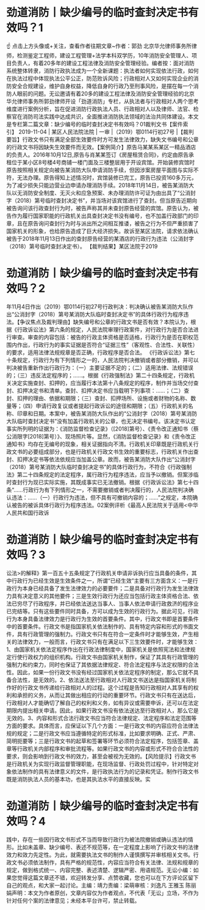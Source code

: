 # 劲道消防丨缺少编号的临时查封决定书有效吗？1

☝ 点击上方头像或+关注，查看作者往期文章~作者：郭劲 北京华允律师事务所律师，检测鉴定工程师，建设工程管理+法学本科双学历，10年消防安全管理人、项目负责人，有着20多年的建设工程法律及消防安全管理经验。编者按：面对消防系统整体转隶，消防行政执法成为一个全新课题：执法者如何实现依法行政，如何在执法过程中体现执法公平公正，防范败诉风险；行政相对人又如何实现企业的消防安全合规建设，维护自身权益，降低自身的行政乃至刑事风险，是摆在每一个消防人眼前的问题。无讼邀请有着20多的建设工程法律及消防安全管理经验的北京华允律师事务所郭劲律师开设「劲道消防」专栏，从执法者与行政相对人两个思考维度进行案例分析，旨在促进消防行政执法人员、行政相对人以及律师、法官、检察官在消防司法实践中达成共识，全面推进消防执法领域的法治共同体建设。本文是专栏第二篇文章：缺少编号的临时查封决定书有效吗？01裁判文书【案件索引】 2019-11-04 | 某区人民法院法院 | 一审 |（2019）鄂0114行初27号 |【裁判要旨】行政文书只有满足全部生效要件时方可发生法律效力，缺失文书编号和公章的行政文书将因缺失生效要件而无效。【案例简介】原告马某某系某区一精品酒店的负责人。2016年10月12日,原告与肖某某签订《房屋租赁合同》，约定由原告承租位于某小区8号楼4号商铺一楼门面及三楼整层用于开设宾馆。开始装修宾馆时原告按照相关规定向被告某消防大队申请消防手续，但因涉案房屋平面图与实际不符，无法办理。原告得知上述情况时，宾馆装修已完工，原告已投资160多万元，为了减少损失只能边营业边申请办理消防手续。2018年11月14日，被告某消防大队以无消防安全制度、无灭火和应急预案、未办理消防许可证为由出具了“公消封字（2018）第号临时查封决定书”，并当场对该宾馆进行了查封。但当原告近期向被告询问该行政查封行为时，被告声称其并未查封原告经营的宾馆。原告认为，被告作为履行国家职能的行政机关出具查封决定书没有编号，也不加盖行政部门的印章，且在原告询问查封行为时与派出所之间相互推诿，被告之行为不但严重损害了国家机关的形象，也给原告造成了巨大经济损失。故诉至某区法院，请求依法确认被告于2018年11月13日作出的查封原告经营的某酒店的行政行为违法（公消封字（2018）第号临时查封决定书）。 【裁判结果】某区法院于2019

# 劲道消防丨缺少编号的临时查封决定书有效吗？2

年11月4日作出（2019）鄂0114行初27号行政判决：判决确认被告某消防大队作出“公消封字（2018）第号某消防大队临时查封决定书”的具体行政行为程序违法。【争议焦点及裁判理由】缺失编号和公章的行政文书是否有效？本院认为，根据《行政诉讼法》第六条的规定，人民法院审理行政案件，对行政行为是否合法进行审查。审查的内容包括：被告的行政主体资格是否适格，行政行为是否在职权范围内作出，行政行为的事实证据是否符合“证据三性”（客观性、合法性、关联性）的要求，适用法律法规规章是否正确，行政程序是否合法。 《行政诉讼法》第七十条规定，行政行为有下列情形之一的，人民法院判决撤销或者部分撤销，并可以判决被告重新作出行政行为：（一）主要证据不足的；（二）适用法律、法规错误的；（三）违反法定程序的；……。根据《行政强制法》第二十四条规定，行政机关决定实施查封、扣押的，应当履行本法第十八条规定的程序，制作并当场交付查封、扣押决定书和清单。查封、扣押决定书应当载明下列事项：……；（二）查封、扣押的理由、依据和期限；（三）查封、扣押场所、设施或者财物的名称、数量等；（四）申请行政复议或者提起行政诉讼的途径和期限；（五）行政机关的名称、印章和日期。本案中，被告某消防大队作出的“公消封字（2018）第号某消防大队临时查封决定书”没有加盖行政机关的公章，也无决定书编号。该决定书认定事实所列明的证据为：《消防监督检查记录》（[2018]第号）、《责令改正通知书（蔡公消限字[2018]第号）》、现场照片等。显然，《消防监督检查记录》和《责令改正通知书》均存在无编号的现象，相关证据指向不清。行政机关印章既是行政机关行政文书的必要组成部分，也是行政机关行政文书生效的重要标志，行政机关作出查封、扣押决定书等依法依规应当加盖公章。故而，被告某消防大队作出“公消封字（2018）第号某消防大队临时查封决定书”的具体行政行为，不符合《行政强制法》第二十四条规定的法定程序，属行政行为程序违法，应当予以撤销。但案涉临时查封行为现已实际实施，其既成事实已无法撤销。根据《行政诉讼法》第七十四条“……行政行为有下列情形之一，不需要撤销或者判决履行的，人民法院判决确认违法：……（一）行政行为违法，但不具有可撤销内容的；……”之规定，本院确认被告的被诉具体行政行为程序违法。02案例评析《最高人民法院关于适用<中华人民共和国行政诉

# 劲道消防丨缺少编号的临时查封决定书有效吗？3

讼法>的解释》第一百五十五条规定了行政机关申请非诉执行应当具备的条件，其中行政行为已经生效是生效条件之一，所谓“已经生效”主要有三方面含义：一是行政行为本身已经具备了发生法律效力的必要要件；二是具备对行政行为发生法律效力具有决定意义的其他要件；三是生效行政行为还应当包括行政主体资格合法、依法已穷尽了行政程序，并已经依法送达当事人、当事人依法申请行政救济的程序业已完结等。只有这些要件同时具备，方可以成为生效的行政行为。据此可见，行政行为本身具备法律效力是行政行为生效的首要条件。其中，行政文书即是首要条件中的首要条件。行政文书是指国家机关依法制作的、具有特定内容和形式的书面文件，具有行政管理的强制力。行政文书只有在符合一定条件时才能够生效，产生相关的法律效力，一般而言，行政文书只有在满足以下三生效要件时，才能够生效：1、由国家机关依法定程序作出在行政法律制度中，国家机关是依照宪法和法律规定行使行政权力的组织机构。行政文书由国家机关制作，保证了其具有行政管理的强制力和约束力，同时也保证了其依据法律规定、符合法定程序与法定权限的合法性。因此，如果一份行政文书没有经过国家机关依法定程序的制定，那么它就不具备合法性，是无效的。2、依法送法至行政相对人行政文书送达是指国家机关将制作好的行政文书传递给行政相对人的过程。这个过程是告知行政相对人其享有的权利和承担的义务，从而让其做出相应的行动的重要环节。行政文书只有在送达后，行政相对人才能确切了解自己的权利和义务，如有异议或需要申诉，还可以在法定期限内提出相关申请。因此，如果行政文书没有依法送达至行政相对人，那么它是无效的。3、内容和形式合法行政文书应当符合法律规定、法定程序和法定范围等方面的要求。具体而言，应保证以下几个方面：一是行政文书的内容应符合法律法规的规定；二是行政文书应当遵循特定的形式标准，比如要求明确、正式、严肃、简明扼要等；三是行政文书的起草和签署等环节必须符合法定程序，包括签章、盖章等行政机关内部程序和审批流程等。如果行政文书的内容或形式不符合合法性的要求，则会影响到行政文书的效力，甚至会被视为无效的。【风险提示】行政文书是行政机关为实现行政监督管理职能，在现场监督、行政处罚过程中，针对特定对象依法制作的具有法律意义的文件，是行政执法行为的记录和凭证。制作行政文书既是消防执法人员的基本功，也是其执法水平的直接反映。实

# 劲道消防丨缺少编号的临时查封决定书有效吗？4

践中，存在一些因行政文书形式不当而导致行政行为被法院撤销或确认违法的情形。比如未盖章、缺少编号、表述不规范等，在一定程度上影响了行政文书的法律效力和效力先定性。为此，就需要执法文书的制作人谨慎撰写并审核相关文书。行政文书必须依法制作，具有严格的规范性，内容应当符合有关法律、法规和规章的规定，做到格式统一、内容完整、表述清楚、逻辑严密、用语规范。无讼小编：如果您觉得这篇文章还不错，欢迎转发分享、点赞收藏，您也可以在下方评论区留下自己的观点，和大家一起讨论。主编：靖力责编：梁萌审核：刘逸凡 王雅玉 陈丽娟声明：本文为作者原创，文章内容仅为作者观点，不代表「无讼」立场，不作为针对任何个案的法律意见；未经本平台许可，禁止转载。

